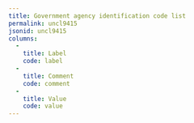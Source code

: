 ```yaml
---
title: Government agency identification code list
permalink: uncl9415
jsonid: uncl9415
columns:
  - 
    title: Label
    code: label
  - 
    title: Comment
    code: comment
  - 
    title: Value
    code: value
---
```

